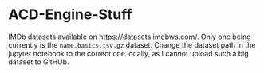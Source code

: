 # ACD-Engine-Stuff

IMDb datasets available on https://datasets.imdbws.com/. Only one being currently is the ```name.basics.tsv.gz``` dataset. Change the dataset path in the jupyter notebook to the correct one locally, as I cannot upload such a big dataset to GitHUb. 
